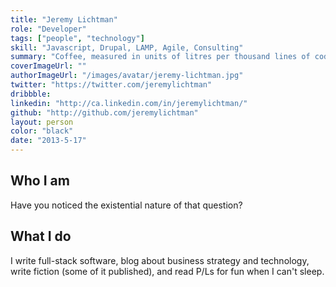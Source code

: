 ```yaml
---
title: "Jeremy Lichtman"
role: "Developer"
tags: ["people", "technology"]
skill: "Javascript, Drupal, LAMP, Agile, Consulting"
summary: "Coffee, measured in units of litres per thousand lines of code."
coverImageUrl: ""
authorImageUrl: "/images/avatar/jeremy-lichtman.jpg"
twitter: "https://twitter.com/jeremylichtman"
dribbble:
linkedin: "http://ca.linkedin.com/in/jeremylichtman/"
github: "http://github.com/jeremylichtman"
layout: person
color: "black"
date: "2013-5-17"
---
```


## Who I am

Have you noticed the existential nature of that question? 

## What I do

I write full-stack software, blog about business strategy and technology, write fiction (some of it published), and read P/Ls for fun when I can't sleep.

